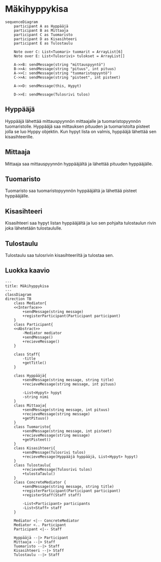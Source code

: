 # Mäkihyppykisa

```mermaid
sequenceDiagram
    participant A as Hyppääjä
    participant B as Mittaaja
    participant C as Tuomaristo
    participant D as Kisasihteeri
    participant E as Tulostaulu

    Note over C: List<Tuomari> tuomarit = ArrayList[6]
    Note over E: List<Tulosrivi> tulokset = ArrayList[]

    A->>B: sendMessage(string "mittauspyyntö")
    B->>A: sendMessage(string "pituus", int pituus)
    A->>C: sendMessage(string "tuomaristopyyntö")
    C->>A: sendMessage(string "pisteet", int pisteet)

    A->>D: sendMessage(this, Hypyt)

    D->>E: sendMessage(Tulosrivi tulos)
```

## Hyppääjä

Hyppääjä lähettää mittauspyynnön mittaajalle ja tuomaristopyynnön tuomaristolle. Hyppääjä saa mittauksen pituuden ja tuomaristolta pisteet jolla se luo Hyppy objektin. Kun hypyt lista on valmis, hyppääjä lähettää sen kisasihteerille.

## Mittaaja

Mittaaja saa mittauspyynnön hyppääjältä ja lähettää pituuden hyppääjälle.

## Tuomaristo

Tuomaristo saa tuomaristopyynnön hyppääjältä ja lähettää pisteet hyppääjälle.

## Kisasihteeri

Kisasihteeri saa hypyt listan hyppääjältä ja luo sen pohjalta tulostaulun rivin joka lähetetään tulostaululle.

## Tulostaulu

Tulostaulu saa tulosrivin kisasihteeriltä ja tulostaa sen.

## Luokka kaavio

```mermaid
---
title: Mäkihyppykisa
---
classDiagram
direction TB
    class Mediator{
    <<Interface>>
        +sendMessage(string message)
        +registerParticipant(Participant participant)
    }
    class Participant{
    <<Abstract>>
        -Mediator mediator
        +sendMessage()
        +recieveMessage()
    }

    class Staff{
        -title
        +getTitle()
    }

    class Hyppääjä{
        +sendMessage(string message, string title)
        +recieveMessage(string message, int pituus)

        -List<Hypyt> hypyt
        -string nimi
    }
    class Mittaaja{
        +sendMessage(string message, int pituus)
        +recieveMessage(string message)
        +getPituus()
    }
    class Tuomaristo{
        +sendMessage(string message, int pisteet)
        +recieveMessage(string message)
        +getPisteet()
    }
    class Kisasihteeri{
        +sendMessage(Tulosrivi tulos)
        +recieveMessage(Hyppääjä hyppääjä, List<Hypyt> hypyt)
    }
    class Tulostaulu{
        +recieveMessage(Tulosrivi tulos)
        +tulostaTaulu()
    }
    class ConcreteMediator {
        +sendMessage(string message, string title) 
        +registerParticipant(Participant participant)
        +registerStaff(Staff staff)

        -List<Participant> participants
        -List<Staff> staff
    }

    Mediator <|-- ConcreteMediator
    Mediator <.. Participant
    Participant <|-- Staff

    Hyppääjä --|> Participant
    Mittaaja --|> Staff
    Tuomaristo --|> Staff
    Kisasihteeri --|> Staff
    Tulostaulu --|> Staff
```
